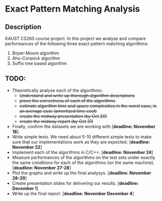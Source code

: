 Exact Pattern Matching Analysis
===============================

## Description

KAUST CS260 course project.
In this project we analyse and compare performances of the following three exact pattern matching algorithms:

1. Boyer-Moore algorithm
2. Aho-Corasick algorithm
3. Suffix tree based algorithm

## TODO:
* Theoretically analyse each of the algorithms:
  - ~~Understand and write up thorough algorithm descriptions~~
  - ~~prove the correctness of each of the algorithms~~
  - ~~estimate algorithm time and space complexities in the worst case, in an average case (amortized time cost)~~
  - ~~create the midway presentation (by Oct 20)~~
  - ~~create the midway report (by Oct 31)~~
* Finally, confirm the datasets we are working with [**deadline: November 18**].
* Write simple tests. We need about 5-10 different simple tests to make sure that our implementations work as they are expected. [**deadline: November 22**]
* Implement each of the algorithms in C/C++. [**deadline: November 24**]
* Measure performances of the algorithms on the test sets under exactly the same conditions for each of the algorithms (on the same machine). [**deadline: November 27-28**]
* Plot the graphs and write up the final analysys. [**deadline: November 28-29**]
* Create presentation slides for delivering our results. [**deadline: December 1**]
* Write up the final report. [**deadline: November December 4**]

